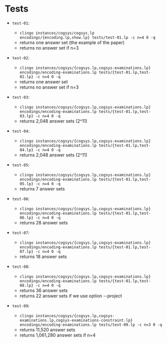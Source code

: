 # Tests

* `test-01`:
  - `clingo instances/cogsys/cogsys.lp encodings/{encoding.lp,show.lp} tests/test-01.lp -c n=4 0 -q`
  - returns one answer set (the example of the paper)
  - returns no answer set if n=3

* `test-02`:
  - `clingo instances/cogsys/{cogsys.lp,cogsys-examinations.lp} encodings/encoding-examinations.lp tests/{test-01.lp,test-02.lp} -c n=4 0 -q`
  - returns one answer set
  - returns no answer set if n=3

* `test-03`:
  - `clingo instances/cogsys/{cogsys.lp,cogsys-examinations.lp} encodings/encoding-examinations.lp tests/{test-01.lp,test-03.lp} -c n=4 0 -q`
  - returns 2,048 answer sets (2^11)

* `test-04`:
  - `clingo instances/cogsys/{cogsys.lp,cogsys-examinations.lp} encodings/encoding-examinations.lp tests/{test-01.lp,test-04.lp} -c n=4 0 -q`
  - returns 2,048 answer sets (2^11)

* `test-05`:
  - `clingo instances/cogsys/{cogsys.lp,cogsys-examinations.lp} encodings/encoding-examinations.lp tests/{test-01.lp,test-05.lp} -c n=4 0 -q`
  - returns 7 answer sets

* `test-06`:
  - `clingo instances/cogsys/{cogsys.lp,cogsys-examinations.lp} encodings/encoding-examinations.lp tests/{test-01.lp,test-06.lp} -c n=4 0 -q`
  - returns 28 answer sets

* `test-07`:
  - `clingo instances/cogsys/{cogsys.lp,cogsys-examinations.lp} encodings/encoding-examinations.lp tests/{test-01.lp,test-07.lp} -c n=4 0 -q`
  - returns 18 answer sets

* `test-08`:
  - `clingo instances/cogsys/{cogsys.lp,cogsys-examinations.lp} encodings/encoding-examinations.lp tests/{test-01.lp,test-08.lp} -c n=4 0 -q`
  - returns 36 answer sets
  - returns 22 answer sets if we use option --project

* `test-09`:
  - `clingo instances/cogsys/{cogsys.lp,cogsys-examinations.lp,cogsys-examinations-constraint.lp} encodings/encoding-examinations.lp tests/test-09.lp -c n=3 0 -q`
  - returns 11,520 answer sets
  - returns 1,061,280 answer sets if n=4
